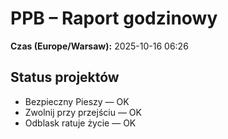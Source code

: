# PPB – Raport godzinowy
**Czas (Europe/Warsaw):** 2025-10-16 06:26

## Status projektów
- Bezpieczny Pieszy — OK
- Zwolnij przy przejściu — OK
- Odblask ratuje życie — OK

